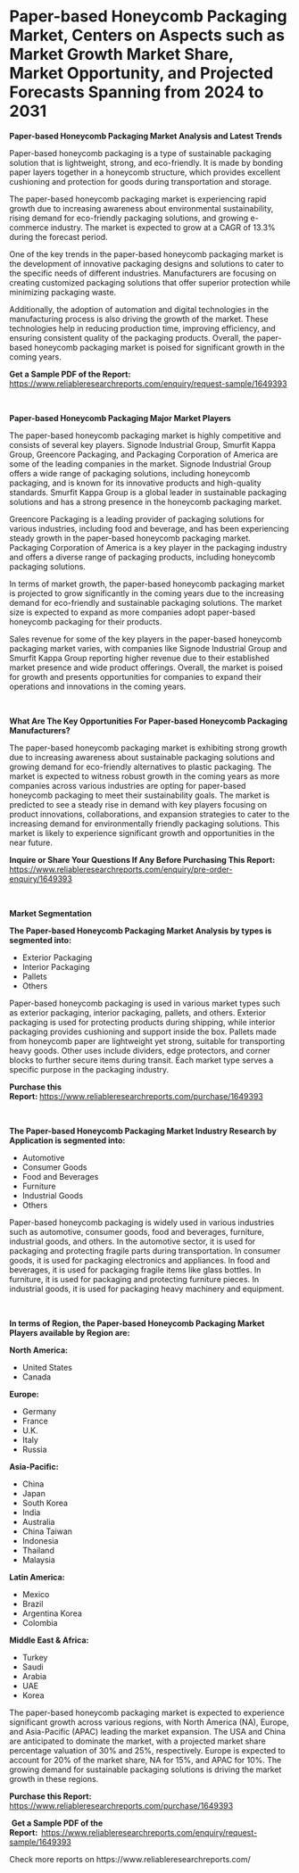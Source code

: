 <p><h1>Paper-based Honeycomb Packaging Market, Centers on Aspects such as Market Growth Market Share, Market Opportunity, and Projected Forecasts Spanning from 2024 to 2031</h1></p><p><strong>Paper-based Honeycomb Packaging Market Analysis and Latest Trends</strong></p>
<p><p>Paper-based honeycomb packaging is a type of sustainable packaging solution that is lightweight, strong, and eco-friendly. It is made by bonding paper layers together in a honeycomb structure, which provides excellent cushioning and protection for goods during transportation and storage.</p><p>The paper-based honeycomb packaging market is experiencing rapid growth due to increasing awareness about environmental sustainability, rising demand for eco-friendly packaging solutions, and growing e-commerce industry. The market is expected to grow at a CAGR of 13.3% during the forecast period.</p><p>One of the key trends in the paper-based honeycomb packaging market is the development of innovative packaging designs and solutions to cater to the specific needs of different industries. Manufacturers are focusing on creating customized packaging solutions that offer superior protection while minimizing packaging waste.</p><p>Additionally, the adoption of automation and digital technologies in the manufacturing process is also driving the growth of the market. These technologies help in reducing production time, improving efficiency, and ensuring consistent quality of the packaging products. Overall, the paper-based honeycomb packaging market is poised for significant growth in the coming years.</p></p>
<p><strong>Get a Sample PDF of the Report:&nbsp;</strong> <a href="https://www.reliableresearchreports.com/enquiry/request-sample/1649393">https://www.reliableresearchreports.com/enquiry/request-sample/1649393</a></p>
<p>&nbsp;</p>
<p><strong>Paper-based Honeycomb Packaging Major Market Players</strong></p>
<p><p>The paper-based honeycomb packaging market is highly competitive and consists of several key players. Signode Industrial Group, Smurfit Kappa Group, Greencore Packaging, and Packaging Corporation of America are some of the leading companies in the market. Signode Industrial Group offers a wide range of packaging solutions, including honeycomb packaging, and is known for its innovative products and high-quality standards. Smurfit Kappa Group is a global leader in sustainable packaging solutions and has a strong presence in the honeycomb packaging market. </p><p>Greencore Packaging is a leading provider of packaging solutions for various industries, including food and beverage, and has been experiencing steady growth in the paper-based honeycomb packaging market. Packaging Corporation of America is a key player in the packaging industry and offers a diverse range of packaging products, including honeycomb packaging solutions.</p><p>In terms of market growth, the paper-based honeycomb packaging market is projected to grow significantly in the coming years due to the increasing demand for eco-friendly and sustainable packaging solutions. The market size is expected to expand as more companies adopt paper-based honeycomb packaging for their products.</p><p>Sales revenue for some of the key players in the paper-based honeycomb packaging market varies, with companies like Signode Industrial Group and Smurfit Kappa Group reporting higher revenue due to their established market presence and wide product offerings. Overall, the market is poised for growth and presents opportunities for companies to expand their operations and innovations in the coming years.</p></p>
<p>&nbsp;</p>
<p><strong>What Are The Key Opportunities For Paper-based Honeycomb Packaging Manufacturers?</strong></p>
<p><p>The paper-based honeycomb packaging market is exhibiting strong growth due to increasing awareness about sustainable packaging solutions and growing demand for eco-friendly alternatives to plastic packaging. The market is expected to witness robust growth in the coming years as more companies across various industries are opting for paper-based honeycomb packaging to meet their sustainability goals. The market is predicted to see a steady rise in demand with key players focusing on product innovations, collaborations, and expansion strategies to cater to the increasing demand for environmentally friendly packaging solutions. This market is likely to experience significant growth and opportunities in the near future.</p></p>
<p><strong>Inquire or Share Your Questions If Any Before Purchasing This Report:</strong> <a href="https://www.reliableresearchreports.com/enquiry/pre-order-enquiry/1649393">https://www.reliableresearchreports.com/enquiry/pre-order-enquiry/1649393</a></p>
<p>&nbsp;</p>
<p><strong>Market Segmentation</strong></p>
<p><strong>The Paper-based Honeycomb Packaging Market Analysis by types is segmented into:</strong></p>
<p><ul><li>Exterior Packaging</li><li>Interior Packaging</li><li>Pallets</li><li>Others</li></ul></p>
<p><p>Paper-based honeycomb packaging is used in various market types such as exterior packaging, interior packaging, pallets, and others. Exterior packaging is used for protecting products during shipping, while interior packaging provides cushioning and support inside the box. Pallets made from honeycomb paper are lightweight yet strong, suitable for transporting heavy goods. Other uses include dividers, edge protectors, and corner blocks to further secure items during transit. Each market type serves a specific purpose in the packaging industry.</p></p>
<p><strong>Purchase this Report:&nbsp;</strong><a href="https://www.reliableresearchreports.com/purchase/1649393">https://www.reliableresearchreports.com/purchase/1649393</a></p>
<p>&nbsp;</p>
<p><strong>The Paper-based Honeycomb Packaging Market Industry Research by Application is segmented into:</strong></p>
<p><ul><li>Automotive</li><li>Consumer Goods</li><li>Food and Beverages</li><li>Furniture</li><li>Industrial Goods</li><li>Others</li></ul></p>
<p><p>Paper-based honeycomb packaging is widely used in various industries such as automotive, consumer goods, food and beverages, furniture, industrial goods, and others. In the automotive sector, it is used for packaging and protecting fragile parts during transportation. In consumer goods, it is used for packaging electronics and appliances. In food and beverages, it is used for packaging fragile items like glass bottles. In furniture, it is used for packaging and protecting furniture pieces. In industrial goods, it is used for packaging heavy machinery and equipment.</p></p>
<p>&nbsp;</p>
<p><strong>In terms of Region, the Paper-based Honeycomb Packaging Market Players available by Region are:</strong></p>
<p>
    <p> <strong> North America: </strong>
        <ul>
            <li>United States</li>
            <li>Canada</li>
        </ul>
        </p> 
    <p> <strong> Europe: </strong>
        <ul>
            <li>Germany</li>
            <li>France</li>
            <li>U.K.</li>
            <li>Italy</li>
            <li>Russia</li>
        </ul>
        </p> 
    <p> <strong> Asia-Pacific: </strong>
        <ul>
            <li>China</li>
            <li>Japan</li>
            <li>South Korea</li>
            <li>India</li>
            <li>Australia</li>
            <li>China Taiwan</li>
            <li>Indonesia</li>
            <li>Thailand</li>
            <li>Malaysia</li>
        </ul>
        </p> 
    <p> <strong> Latin America: </strong>
        <ul>
            <li>Mexico</li>
            <li>Brazil</li>
            <li>Argentina Korea</li>
            <li>Colombia</li>
        </ul>
        </p> 
    <p> <strong> Middle East & Africa: </strong>
        <ul>
            <li>Turkey</li>
            <li>Saudi</li>
            <li>Arabia</li>
            <li>UAE</li>
            <li>Korea</li>
        </ul>
    </p>
    </p>
<p><p>The paper-based honeycomb packaging market is expected to experience significant growth across various regions, with North America (NA), Europe, and Asia-Pacific (APAC) leading the market expansion. The USA and China are anticipated to dominate the market, with a projected market share percentage valuation of 30% and 25%, respectively. Europe is expected to account for 20% of the market share, NA for 15%, and APAC for 10%. The growing demand for sustainable packaging solutions is driving the market growth in these regions.</p></p>
<p><strong>Purchase this Report: </strong><a href="https://www.reliableresearchreports.com/purchase/1649393">https://www.reliableresearchreports.com/purchase/1649393</a></p>
<p>&nbsp;<strong>Get a Sample PDF of the Report:&nbsp;&nbsp;</strong><a href="https://www.reliableresearchreports.com/enquiry/request-sample/1649393">https://www.reliableresearchreports.com/enquiry/request-sample/1649393</a></p>
<p><strong></strong></p>
<p>Check more reports on https://www.reliableresearchreports.com/</p>